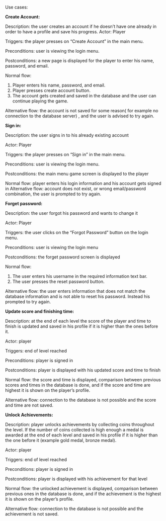 Use cases:

**Create Account:**

Description: the user creates an account if he doesn’t have one already in order to have a profile and save his progress.
Actor: Player

Triggers: the player presses on “Create Account” in the main menu.

Preconditions: user is viewing the login menu.

Postconditions: a new page is displayed for the player to enter his name, password, and email.

Normal flow: 

1. Player enters his name, password, and email.
2. Player presses  create account button. 
3. The account gets created and saved in the database and the user can continue playing the game. 

Alternative flow: the account is not saved for some reason( for example no connection to the database server) , and the user is advised to try again.

**Sign in:**

Description: the user signs in to his already existing account

Actor: Player

Triggers: the  player presses on “Sign in” in the main menu.

Preconditions: user is viewing the login menu.

Postconditions: the main menu game screen is displayed to the player

Normal flow: player enters his login information and his account gets signed in
Alternative flow: account does not exist, or wrong email/password combination, the user is prompted to try again.

**Forget password:**

Description: the user forgot his password and wants to change it

Actor: Player

Triggers: the user clicks on the “Forgot Password” button on the login menu.

Preconditions: user is viewing the login menu

Postconditions: the forget password screen is displayed

Normal flow: 
1. The user enters his username in  the required information text bar.
2. The user presses the reset password button.

Alternative flow: the user enters information that does not match the database information and is not able to reset his password. Instead his prompted to try again.

**Update score and finishing time:**

Description: at the end of each level the score of the player and time to finish is updated and saved in his profile if it is higher than the ones before it.

Actor: player

Triggers: end of level reached

Preconditions: player is signed in

Postconditions: player is displayed with his updated score and time to finish

Normal flow: the score and time is displayed, comparison between previous scores and times in the database is done, and if the score and time are highest it is shown on the player’s profile.

Alternative flow: connection to the database is not possible and the score and time are not saved.

**Unlock Achievements:**

Description: player unlocks achievements by collecting coins throughout the level. If the number of coins collected is high enough a medal is awarded at the end of each level and saved in his profile if it is higher than the one before it (example gold medal, bronze medal).

Actor: player

Triggers: end of level reached

Preconditions: player is signed in

Postconditions: player is displayed with his achievement for that level

Normal flow: the unlocked achievement is displayed, comparison between previous ones  in the database is done, and if the achievement is the highest it is shown on the player’s profile.

Alternative flow: connection to the database is not possible and the achievement is not saved.

